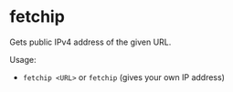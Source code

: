 # fetchip

Gets public IPv4 address of the given URL.

Usage:
 - `fetchip <URL>` or `fetchip` (gives your own IP address)